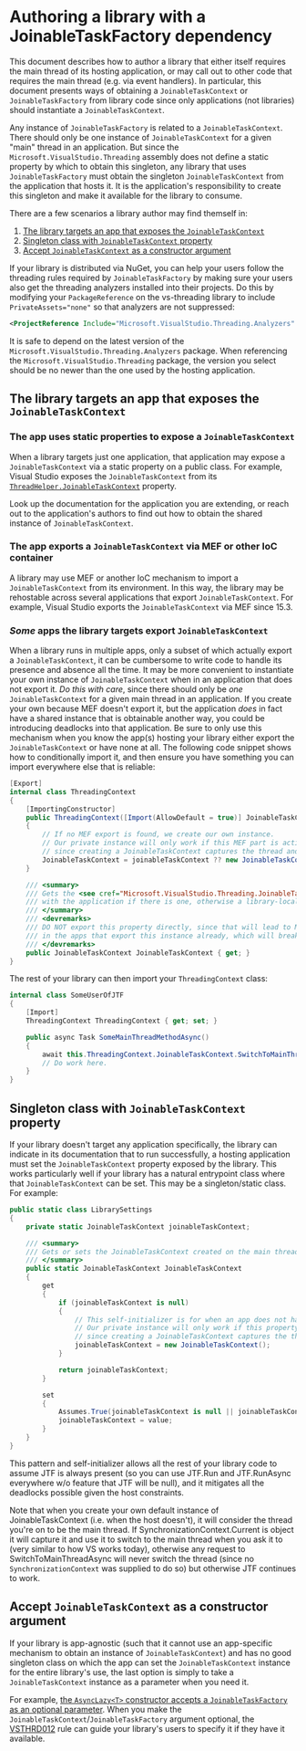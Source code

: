 # Authoring a library with a JoinableTaskFactory dependency

This document describes how to author a library that either itself requires the main thread of its hosting application, or may call out to other code that requires the main thread (e.g. via event handlers). In particular, this document presents ways of obtaining a `JoinableTaskContext` or `JoinableTaskFactory` from library code since only applications (not libraries) should instantiate a `JoinableTaskContext`.

Any instance of `JoinableTaskFactory` is related to a `JoinableTaskContext`. There should only be one instance of `JoinableTaskContext` for a given "main" thread in an application. But since the `Microsoft.VisualStudio.Threading` assembly does not define a static property by which to obtain this singleton, any library that uses `JoinableTaskFactory` must obtain the singleton `JoinableTaskContext` from the application that hosts it. It is the application's responsibility to create this singleton and make it available for the library to consume.

There are a few scenarios a library author may find themself in:

1. [The library targets an app that exposes the `JoinableTaskContext`](#appoffers)
1. [Singleton class with `JoinableTaskContext` property](#singleton)
1. [Accept `JoinableTaskContext` as a constructor argument](#ctor)

If your library is distributed via NuGet, you can help your users follow the threading rules required by `JoinableTaskFactory` by
making sure your users also get the threading analyzers installed into their projects. Do this by modifying your `PackageReference` on the vs-threading library to include `PrivateAssets="none"` so that analyzers are not suppressed:

```xml
<ProjectReference Include="Microsoft.VisualStudio.Threading.Analyzers" Version="[latest-stable-version]" PrivateAssets="none" />
```

It is safe to depend on the latest version of the `Microsoft.VisualStudio.Threading.Analyzers` package.
When referencing the `Microsoft.VisualStudio.Threading` package, the version you select should be no newer than the one used by the hosting application.

## <a name="appoffers"></a>The library targets an app that exposes the `JoinableTaskContext`

### The app uses static properties to expose a `JoinableTaskContext`

When a library targets just one application, that application may expose a `JoinableTaskContext` via a static property on a public class.
For example, Visual Studio exposes the `JoinableTaskContext` from its [`ThreadHelper.JoinableTaskContext`](https://docs.microsoft.com/en-us/dotnet/api/microsoft.visualstudio.shell.threadhelper.joinabletaskcontext?view=visualstudiosdk-2017) property.

Look up the documentation for the application you are extending, or reach out to the application's authors to find out how to obtain the shared instance of `JoinableTaskContext`.

### The app exports a `JoinableTaskContext` via MEF or other IoC container

A library may use MEF or another IoC mechanism to import a `JoinableTaskContext` from its environment. In this way, the library may be rehostable across several applications that export `JoinableTaskContext`.
For example, Visual Studio exports the `JoinableTaskContext` via MEF since 15.3.

### *Some* apps the library targets export `JoinableTaskContext`

When a library runs in multiple apps, only a subset of which actually export a `JoinableTaskContext`, it can be cumbersome to write code to handle its presence and absence all the time. It may be more convenient to instantiate your own instance of `JoinableTaskContext` when in an application that does not export it. *Do this with care*, since there should only be *one* `JoinableTaskContext` for a given main thread in an application. If you create your own because MEF doesn't export it, but the application *does* in fact have a shared instance that is obtainable another way, you could be introducing deadlocks into that application. Be sure to only use this mechanism when you know the app(s) hosting your library either export the `JoinableTaskContext` or have none at all. The following code snippet shows how to conditionally import it, and then ensure you have something you can import everywhere else that is reliable:

```cs
[Export]
internal class ThreadingContext
{
    [ImportingConstructor]
    public ThreadingContext([Import(AllowDefault = true)] JoinableTaskContext joinableTaskContext)
    {
        // If no MEF export is found, we create our own instance.
        // Our private instance will only work if this MEF part is activated on the main thread of the application
        // since creating a JoinableTaskContext captures the thread and SynchronizationContext.
        JoinableTaskContext = joinableTaskContext ?? new JoinableTaskContext();
    }

    /// <summary>
    /// Gets the <see cref="Microsoft.VisualStudio.Threading.JoinableTaskContext" /> associated
    /// with the application if there is one, otherwise a library-local instance.
    /// </summary>
    /// <devremarks>
    /// DO NOT export this property directly, since that will lead to MEF observing TWO exports
    /// in the apps that export this instance already, which will break everyone using this MEF export.
    /// </devremarks>
    public JoinableTaskContext JoinableTaskContext { get; }
}
```

The rest of your library can then import your `ThreadingContext` class:

```cs
internal class SomeUserOfJTF
{
    [Import]
    ThreadingContext ThreadingContext { get; set; }

    public async Task SomeMainThreadMethodAsync()
    {
        await this.ThreadingContext.JoinableTaskContext.SwitchToMainThreadAsync();
        // Do work here.
    }
}
```

## <a name="singleton"></a>Singleton class with `JoinableTaskContext` property

If your library doesn't target any application specifically, the library can indicate in its documentation that to run successfully, a hosting application must set the `JoinableTaskContext` property exposed by the library. This works particularly well if your library has a natural entrypoint class where that `JoinableTaskContext` can be set. This may be a singleton/static class. For example:

```cs
public static class LibrarySettings
{
    private static JoinableTaskContext joinableTaskContext;

    /// <summary>
    /// Gets or sets the JoinableTaskContext created on the main thread of the application hosting this library.
    /// </summary>
    public static JoinableTaskContext JoinableTaskContext
    {
        get
        {
            if (joinableTaskContext is null)
            {
                // This self-initializer is for when an app does not have a `JoinableTaskContext` to pass to the library.
                // Our private instance will only work if this property getter first runs on the main thread of the application
                // since creating a JoinableTaskContext captures the thread and SynchronizationContext.
                joinableTaskContext = new JoinableTaskContext();
            }

            return joinableTaskContext;
        }

        set
        {
            Assumes.True(joinableTaskContext is null || joinableTaskContext == value, "This property has already been set to another value or is set after its value has been retrieved with a self-created value. Set this property once, before it is used elsewhere.");
            joinableTaskContext = value;
        }
    }
}
```

This pattern and self-initializer allows all the rest of your library code to assume JTF is always present (so you can use JTF.Run and JTF.RunAsync everywhere w/o feature that JTF will be null), and it mitigates all the deadlocks possible given the host constraints.

Note that when you create your own default instance of JoinableTaskContext (i.e. when the host doesn't), it will consider the thread you're on to be the main thread. If SynchronizationContext.Current is object it will capture it and use it to switch to the main thread when you ask it to (very similar to how VS works today), otherwise any request to SwitchToMainThreadAsync will never switch the thread (since no `SynchronizationContext` was supplied to do so) but otherwise JTF continues to work.

## <a name="ctor"></a>Accept `JoinableTaskContext` as a constructor argument

If your library is app-agnostic (such that it cannot use an app-specific mechanism to obtain an instance of `JoinableTaskContext`) and has no good singleton class on which the app can set the `JoinableTaskContext` instance for the entire library's use, the last option is simply to take a `JoinableTaskContext` instance as a parameter when you need it.

For example, [the `AsyncLazy<T>` constructor accepts a `JoinableTaskFactory` as an optional parameter](https://github.com/Microsoft/vs-threading/blob/027bff027c829cab6be54dbd15551d763199ebf0/src/Microsoft.VisualStudio.Threading/AsyncLazy.cs#L60).
When you make the `JoinableTaskContext`/`JoinableTaskFactory` argument optional, the [VSTHRD012](analyzers/VSTHRD012.md) rule can guide your library's users to specify it if they have it available.
